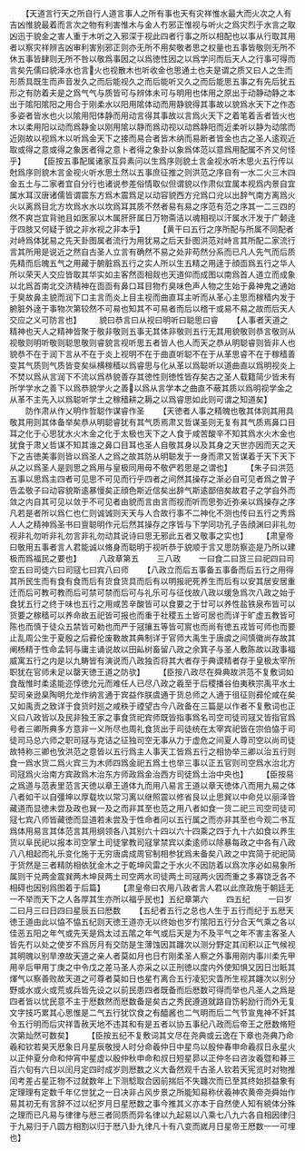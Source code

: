 <!-- { "loadSidebar": true } -->
　　【天道言行天之所自行人道言事人之所有事也天有灾祥惟水最大而火次之人有吉凶惟貌最着而言次之物有利害惟木与金人冇邪正惟视与听火之爲灾烈于水言之取凶迅于貌金之害人重于木听之入邪深于视此四者行事之所以相配也以事从行取其用者以察灾祥辨吉凶审利害别邪正则亦无所不用矣敬者思之权量也五事皆敬则无所不休五事皆肆则无所不咎以敬爲事因之以爲徳性因之以爲学问而后天人之行事可得而言矣先儒曰貌泽水也言火也视散木也听收金也思通土也夫是谓之质又曰人之生而形质具既生而声音发久之而后能视久之而后能听又久之而后能思五事之有先后犹五形之有防着夫是之爲气气与质皆可与辨体未可与明用也体用之原出于动静动静之本出于隂阳隂阳之用合于刚柔水以阳用隂体动而用静貌得其事故以貌爲水天下之作态多姿者皆水也火以隂用阳体静而用动言得其事故以言爲火天下之着笔着舌者皆火也木以柔用阳以动而爲静金以刚用隂以静而爲动视以动爲静阳而近柔听以静为动隂而近刚故以视爲木以听爲金天下之接而易合者皆木纳而易断者皆金也古之圣人逺观近取或得之意或得之象医者得之意卜者得之象卦以象爲体范以意爲用配属不齐又何怪乎】
　　【臣按五事配属诸家互异素问以生爲序则貌土言金视水听木思火五行传以尅爲序则貌木言金视火听水思土然以五事庶征推之则洪范之序自有一水二火三木四金五土与二家者宜自分行也诸说参差俗情取似但谓貌以作肃似宜属本视爲内景自宜属水耳汉唐诸儒皆谓震东方爲木震爲足以动容貌西方兊爲口兊以出辞气南方离爲火火以离爲目北方坎爲水水以坎爲耳其质不然者易有易之序范有范之序其一二三四的然不爽岂宜背驰且如医家以木属肝肝属日万物斋洁以魂相视以汗属水汗发于广颡逹于四肢又何疑于貌之非水视之非本乎】
　　【黄干曰五行之序所配与所属不同配者对峙爲体犹易之先天卦图属者流行为用犹易之后天卦图洪范对峙言其所配二家流行言其所用是说近之然自古圣人立言有确然不易之处非苟然分系而已凡人先气而后质先精而后魄五气之用藏于腑脏爲五行之实人所以生五精之用逹于顔靣爲五行之华人所以荣天人交应皆取其华实如主客然靣相觌也天道仰而成图以南爲首人道立而成象以北爲首南北交济精神在靣靣有鼻口耳目物冇臭味色声人物之生始于鼻神鬼之通始于臭故鼻主貌而润下口主言而炎上目主视而曲直耳主听而从革心主思而稼穑内发于腑脏外逹于事物次第较然不可易也知其不可易者而后以稽干或易不易之故而后天人交应之义可防言也】
　　貌曰恭言曰从视曰明听曰聪思曰睿
　　【人事者天道之精神也天人之精神皆聚于敬非敬则五事无其体非敬则五行无其用貌敬则恭言敬则从视敬则明听敬则聪思敬则睿貌言视听思五者皆人也人而天之恭从明聪睿则皆非人也貌恭不在于润下言从不在于炎上视明不在于曲直听聪不在于从革思睿不在于稼穑善变其气质则气质皆变矣纵横稼穑以爲睿思与化从革以爲聪听以道曲直以爲明视炎上不焚以爲从言润下不流以爲恭貌善存其徳性则徳性皆存矣古之圣人载籍简少皆未有所学学水之善下以爲恭貌学火之善以爲从言学本之曲直不蔽其质以爲明视学金之从革不主先入以爲聪听学土之稼穑耕之耨之以爲睿思如此则可谓之知道矣】
　　防作肃从作乂明作哲聪作谋睿作圣
　　【天徳者人事之精魄也敬其体则其用具敬其用则其体备举矣恭从明聪睿犹有其气质焉肃又哲谋圣则无复有其气质焉鼻口目耳之化于心思犹水火木金之化于太极也天下之人食于咸苦酸辛不知其爲水火木金也犹食于肃乂哲谋不知其谁之鼻口目耳也圣人自敬其身以及其身之天世亦因而天之天下之吉徳美事则皆以爲圣人之爲之故其防从明聪发于一身而肃又哲谋着于天下天下从之以爲圣人是则思之爲用与皇极同用毋不敬俨若思是之谓也】
　　【朱子曰洪范五事以思爲主四者可见思不可见而行乎四者之间然其操存之渐必自可见者爲之曽子告孟敬子曰动容貌斯逺暴慢矣正顔色斯近信矣出辞气斯逺鄙倍矣故君子之学自外而敛之内自其可见以敛于不可见者由貌而言由言而视而听而思弥近弥亲以爲操存之序凡若是者所以爲仁也仁则诚诚则天天与人合故行事不二神化不测也传曰五行之秀爲人人之精神爲圣书曰亶聪明作元后然其操存之序皆与下学同功孔子告顔渊曰非礼勿视非礼勿听非礼勿言非礼勿动其说诗曰思无邪此五者又敬事之实也】
　　【肃皇帝曰敬用五事者言人君能诚以脩身而聪明于视听恭于貌顺于言又思防察迩是乃所以建极而爲福民之要也】
　　八政章第五
　　三八政
　　一曰食二曰货三曰祀四曰司空五曰司徒六曰司冦七曰宾八曰师
　　【八政立而后五事备五事备而后五行之用得其所民生而有食有食而后有货食货具而后有以明报祀死养生而后有以安其居安居重迁而后可教可教而后可禁可禁而后可与礼乐可与征伐故八政以缓急爲次八政之始于食犹五行之终于味也五行之用咸苦辛酸皆可以食要之于廿可以养性盐铁泉布皆可以货要之稼穑可以养命故五祀皆可报也而重于社稷五土皆可居也而详于旷虚五教皆可陈也而慎于徒众五禁皆可勅也而严于冦攘五等皆可賔也而尚有徳五戎皆可师也而要止乱周公生于夏殷之后彛伦废斁故其典制详于官师大禹生于唐虞之间慎徽尚存故其阐杨精于性命孟轲与庸主诵说故以田畆树畜留八政之余箕子与圣人敷陈故以政事福威寓五行之内是以九畴皆有演说而八政独否将其大者存于典谟精者存于皇极太宰所职犹在官师未足以罄天徳王道之防欤】
　　【臣按八政尽在舜典故洪范不复敷词如食哉惟时柔逺能迩惇徳允元而难任人已尽八政之羲至于后稷播谷伯夷秩宗禹平水土契司亲逊臬陶明允龙作纳言通于宾益作朕虞通于货总师之人通于徂征则彛伦咸在矣又如禹贡之致详于食货时廵之咸秩于禋望古今八政备在三篇是以作者不复敷词也正义曰八政皆以及民非独王家之事食货祀宾师既皆指事爲名司空司徒司冦又皆指官爲号者三卿所典多方意非一义所尽也周礼食货出于司徒统在太宰宾祀皆在宗伯恊于司徒司马总六师之职司冦与克诘之征独司空无事从力于虚危之间夏人尊司空以尚司徒故特称三卿也攷洪范之意皆以五行爲主人事天工皆爲五行之相协举三卿以治五行则食一爲水货二爲火宾三为木师四爲金祀五爲土也举三事以正五官则司空爲水治北方司冦爲火治南方宾政爲木治东方师政爲金治西方司徒爲土治中央也】
　　【臣按易之爲道与范表里范言天徳以章王道体九而用八易言王道以章天徳体八而用九易之体八者如干以自彊坤以厚载坎以常习离以继照震以修省艮以止思巽以中命兑以丽泽皆藏道而显徳未尝及政也巽一及之而非其至也范之用八者如食一货二祀三司空司徒司冦七宾八师皆藏徳而显道若未尝及于性命者问以五行属之而亦非其至也今观二书互爲体用易言其体范言其用纲领各八其别六十四以六十四乘之四于九十六如食以养生货以阜民祀以报本司空掌土司徒掌教司冦掌禁宾以柔逺师以除暴每政之中各有八政八八相起而礼乐变化施于无穷唐虞成周官制相参犹爲未备矣八政之中宾简于祀祀简于货然是三者精防相依犹金木之于乾坤风雷之于水火不因防着以爲次序必如易象所属则干兑两金震巽两木坤艮两土司空两水司徒两土司冦两火因而重之多寡饶乏各不相碍也因别爲图着于后篇】
　　【肃皇帝曰农用八政者言人君以此庶政施于朝廷无一不举而天下之人各厚其生亦所以福乎民也】五纪章第六
　　四五纪
　　一曰岁二曰月三曰日四曰星辰五曰厯数
　　【五纪者五行之总也人生于五行而纪于五厯天徳王道由此以恊不恊五纪则天徳王道亦无以终始也岁冇隂阳五行分合天气乘之各以佳恶五阳之年气或先天是爲太过五隂之年气或后天是为不及平气之年不害主客圣人皆先冇以处之使岁不爲厉月有交防是生薄蚀因其躔次以测分野定其闰积以正气候视其明魄以别旱潦故天道之亲人者莫如月也日冇刚柔圣人察之外事用刚内事川柔先甲用辛后甲用丁庚之中令戊之差马圣人亦采之以正刑徳以度内外使知惧又因日岀眡其煇气以察善败故天道之可尊者莫如日也星冇离合五行凌犯灾眚所生视其躔次以别分野或水或火或荒或兵皆先设之以前民患四者既备而后厯数可得而举也凡圣人之爲是四者皆以忧民意不主于厯数然而厯数备是矣古之秀民遵道就路自饬躬励行而外无复文字技巧累其心思惟是二气五行犹饮食之有醯酱也二气明而后二气节宣鬼神不奸其令五行明而后灾祥眚赦天地不违其和有是五者以协五事纪八政而后帝王之厯数脩短次第灿然可数矣】
　　【臣按五纪不复敷词其文尽在尧典或云逸在下章也尧典乃命羲和钦若昊天厯象日月星辰敬授人时分命羲仲日中星鸟以殷仲春申命羲叔日永星火以正仲夏分命和仲宵中星虚以殷仲秋申命和叔日短星昴以正仲冬曰咨汝羲暨和朞三百六旬有六日以闰月定四时成岁则厯数之义大备然观千古圣人钦若天宪览时对物推闰考差占星正物不过就数年上下测騐取合因前揣后不失躔次而已至其终始损益象有定理理有定数千年亿世犹之一日决非占风步景之所能知易称伏羲神农黄帝尧舜始作易其初无有言辞不过以纪岁月日星厯数之事今推其义亦本于自然使人知有綂体分殊之理而已凡易与律律与厯三者同质而异名律以九起易以八乘七八九六各自相因律归于九易归于八圆方相割以归于厯八卦九律凡十有八变而嵗月日星帝王厯数一一可埋也】
